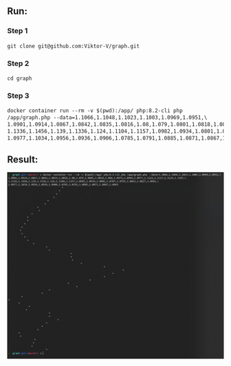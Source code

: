 ## Run:

### Step 1
```
git clone git@github.com:Viktor-V/graph.git
```

### Step 2
```
cd graph
```

### Step 3
```
docker container run --rm -v $(pwd):/app/ php:8.2-cli php /app/graph.php --data=1.1066,1.1048,1.1023,1.1003,1.0969,1.0951,\
1.0901,1.0914,1.0867,1.0842,1.0835,1.0816,1.08,1.079,1.0801,1.0818,1.084,1.0875,1.0964,1.0977,1.1122,1.1117,1.1125,1.1187,\
1.1336,1.1456,1.139,1.1336,1.124,1.1104,1.1157,1.0982,1.0934,1.0801,1.0707,1.0783,1.0843,1.0827,1.0981,\
1.0977,1.1034,1.0956,1.0936,1.0906,1.0785,1.0791,1.0885,1.0871,1.0867,1.0963
```

## Result:

![Result](result.png)